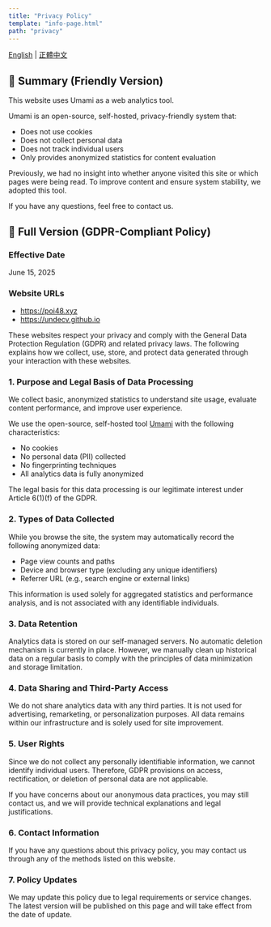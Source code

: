 ```yaml
---
title: "Privacy Policy"
template: "info-page.html"
path: "privacy"
---
```


[English](@/pages/privacy.en.md) | [正體中文](@/pages/privacy.zh-Hant.md)

## 🍃 Summary (Friendly Version)

This website uses Umami as a web analytics tool.

Umami is an open-source, self-hosted, privacy-friendly system that:

- Does not use cookies
- Does not collect personal data
- Does not track individual users
- Only provides anonymized statistics for content evaluation

Previously, we had no insight into whether anyone visited this site or
which pages were being read.
To improve content and ensure system stability, we adopted this tool.

If you have any questions, feel free to contact us.

## 📜 Full Version (GDPR-Compliant Policy)

### Effective Date

June 15, 2025

### Website URLs

- <https://poi48.xyz>
- <https://undecv.github.io>

These websites respect your privacy and comply with the General Data Protection
Regulation (GDPR) and related privacy laws. The following explains how we
collect, use, store, and protect data generated through your interaction with
these websites.

### 1. Purpose and Legal Basis of Data Processing

We collect basic, anonymized statistics to understand site usage, evaluate
content performance, and improve user experience.

We use the open-source, self-hosted tool [Umami](https://umami.is/) with the
following characteristics:

- No cookies
- No personal data (PII) collected
- No fingerprinting techniques
- All analytics data is fully anonymized

The legal basis for this data processing is our legitimate interest under
Article 6(1)(f) of the GDPR.

### 2. Types of Data Collected

While you browse the site, the system may automatically record the following
anonymized data:

- Page view counts and paths
- Device and browser type (excluding any unique identifiers)
- Referrer URL (e.g., search engine or external links)

This information is used solely for aggregated statistics and performance
analysis, and is not associated with any identifiable individuals.

### 3. Data Retention

Analytics data is stored on our self-managed servers.
No automatic deletion mechanism is currently in place. However,
we manually clean up historical data on a regular basis to comply with the
principles of data minimization and storage limitation.

### 4. Data Sharing and Third-Party Access

We do not share analytics data with any third parties.
It is not used for advertising, remarketing, or personalization purposes.
All data remains within our infrastructure and is solely used for site
improvement.

### 5. User Rights

Since we do not collect any personally identifiable information,
we cannot identify individual users. Therefore, GDPR provisions on access,
rectification, or deletion of personal data are not applicable.

If you have concerns about our anonymous data practices, you may still contact
us, and we will provide technical explanations and legal justifications.

### 6. Contact Information

If you have any questions about this privacy policy,
you may contact us through any of the methods listed on this website.

### 7. Policy Updates

We may update this policy due to legal requirements or service changes.
The latest version will be published on this page and will take effect from the
date of update.
